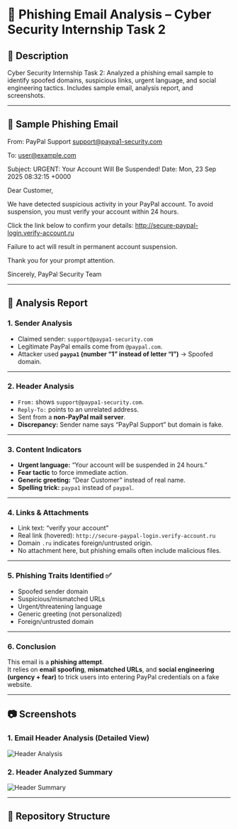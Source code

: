 # 📧 Phishing Email Analysis – Cyber Security Internship Task 2

## 📖 Description
Cyber Security Internship Task 2: Analyzed a phishing email sample to identify spoofed domains, suspicious links, urgent language, and social engineering tactics. Includes sample email, analysis report, and screenshots.

---

## 📧 Sample Phishing Email

From: PayPal Support support@paypa1-security.com

To: user@example.com

Subject: URGENT: Your Account Will Be Suspended!
Date: Mon, 23 Sep 2025 08:32:15 +0000

Dear Customer,

We have detected suspicious activity in your PayPal account.
To avoid suspension, you must verify your account within 24 hours.

Click the link below to confirm your details:
http://secure-paypal-login.verify-account.ru

Failure to act will result in permanent account suspension.

Thank you for your prompt attention.

Sincerely,
PayPal Security Team


---

## 📝 Analysis Report

### 1. Sender Analysis
- Claimed sender: `support@paypa1-security.com`  
- Legitimate PayPal emails come from `@paypal.com`.  
- Attacker used **`paypa1` (number “1” instead of letter “l”)** → Spoofed domain.

---

### 2. Header Analysis
- `From:` shows `support@paypa1-security.com`.  
- `Reply-To:` points to an unrelated address.  
- Sent from a **non-PayPal mail server**.  
- **Discrepancy:** Sender name says “PayPal Support” but domain is fake.

---

### 3. Content Indicators
- **Urgent language:** “Your account will be suspended in 24 hours.”  
- **Fear tactic** to force immediate action.  
- **Generic greeting:** “Dear Customer” instead of real name.  
- **Spelling trick:** `paypa1` instead of `paypal`.

---

### 4. Links & Attachments
- Link text: “verify your account”  
- Real link (hovered): `http://secure-paypal-login.verify-account.ru`  
- Domain `.ru` indicates foreign/untrusted origin.  
- No attachment here, but phishing emails often include malicious files.

---

### 5. Phishing Traits Identified ✅
- Spoofed sender domain  
- Suspicious/mismatched URLs  
- Urgent/threatening language  
- Generic greeting (not personalized)  
- Foreign/untrusted domain  

---

### 6. Conclusion
This email is a **phishing attempt**.  
It relies on **email spoofing**, **mismatched URLs**, and **social engineering (urgency + fear)** to trick users into entering PayPal credentials on a fake website.

---

## 📷 Screenshots

### 1. Email Header Analysis (Detailed View)
![Header Analysis](https://drive.google.com/uc?export=view&id=1Ygh_41oI8pWkn5sBb5RrTSpn_OeWFlx5)

### 2. Header Analyzed Summary
![Header Summary](https://drive.google.com/uc?export=view&id=1bjCa7ak8oxp6SwAlBusNZwNSBG1Eef-A)



---

## 📂 Repository Structure

